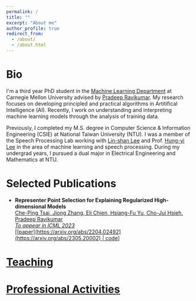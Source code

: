 ```yaml
---
permalink: /
title: ""
excerpt: "About me"
author_profile: true
redirect_from: 
  - /about/
  - /about.html
---
```




# Bio

I'm a third year PhD student in the [Machine Learning Department](https://www.ml.cmu.edu/) at Carnegie Mellon University advised by [Pradeep Ravikumar](https://www.cs.cmu.edu/~pradeepr/). My research focuses on developing principled and practical algorithms in Artitifical Intelligence (AI). Recently, I work on understanding and interpreting machine learning models through the analysis of training data.

Previously, I completed my M.S. degree in Computer Science & Information Engineering (CSIE) at National Taiwan University (NTU). I was a member of the Speech Processing Lab working with [Lin-shan Lee](http://speech.ee.ntu.edu.tw/previous_version/lslNew.htm) and Prof. [Hung-yi Lee](http://speech.ee.ntu.edu.tw/~tlkagk/) in the area of machine learning and speech processing. During my undergrad years, I pursued a dual major in Electrical Engineering and Mathematics at NTU.


# Selected Publications

- **Representer Point Selection for Explaining Regularized High-dimensional Models**<br/>
 <u>Che-Ping Tsai<u>, Jiong Zhang, Eli Chien, Hsiang-Fu Yu, Cho-Jui Hsieh, Pradeep Ravikumar<br/>
    *To appear in ICML 2023*<br/>
 [[paper](https://arxiv.org/abs/2204.02492](https://arxiv.org/abs/2305.20002) | [code](https://github.com/chepingt/High-dimensional-Representer)]

# Teaching

# Professional Activities
